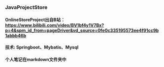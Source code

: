 ### JavaProjectStore
#### OnlineStoreProject出自B站：https://www.bilibili.com/video/BV1bf4y1V7Bx?p=4&spm_id_from=pageDriver&vd_source=0fe0c335195573ee4f91cc9b1abbb46b
#### 技术: Springboot、Mybatis、Mysql
#### 个人笔记在markdown文件夹中
